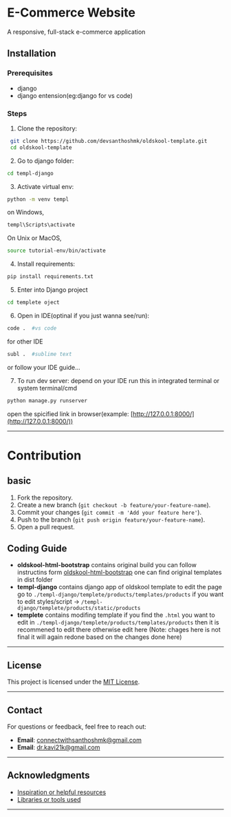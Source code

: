 # E-Commerce Website

A responsive, full-stack e-commerce application

## Installation

### Prerequisites
  - django
  - django entension(eg:django for vs code)

### Steps
  
1. Clone the repository:
  ```bash
   git clone https://github.com/devsanthoshmk/oldskool-template.git
   cd oldskool-template
  ```
2. Go to django folder:
  ```bash
  cd templ-django
  ``` 
3. Activate virtual env:
  ```bash
  python -m venv templ
  ```
  on Windows,
  ```bash
  templ\Scripts\activate
  ```
  On Unix or MacOS,
  ```bash
  source tutorial-env/bin/activate
  ```
4. Install requirements:
  ```bash
  pip install requirements.txt
  ```
5. Enter into Django project
  ```bash
  cd templete oject
  ```
6. Open in IDE(optinal if you just wanna see/run):
  ```bash
  code .  #vs code
  ```
  for other IDE
  ```bash
  subl .  #sublime text
  ```
   or follow your IDE guide...

7. To run dev server:
  depend on your IDE run this in integrated terminal or system terminal/cmd
  ```bash
  python manage.py runserver
  ```
  open the spicified link in browser(example: [http://127.0.0.1:8000/](http://127.0.0.1:8000/)) 

---

# Contribution
## basic
1. Fork the repository.
2. Create a new branch (`git checkout -b feature/your-feature-name`).
3. Commit your changes (`git commit -m 'Add your feature here'`).
4. Push to the branch (`git push origin feature/your-feature-name`).
5. Open a pull request.

## Coding Guide
- **oldskool-html-bootstrap** contains original build you can follow instructins form [oldskool-html-bootstrap](https://github.com/PixelRocket-Shop/oldskool-html-bootstrap)
    one can find original templates in dist folder
- **templ-django** contains django app of oldskool template to edit the page go to `./templ-django/templete/products/templates/products`
    if you want to edit styles/script -> `/templ-django/templete/products/static/products`
- **templete** contains modifing template if you find the `.html` you want to edit in `./templ-django/templete/products/templates/products` then it is recommened to edit there
  otherwise edit here (Note: chages here is not final it will again redone based on the changes done here)
  
---

## License

This project is licensed under the [MIT License](LICENSE).

---

## Contact

For questions or feedback, feel free to reach out:

- **Email**: connectwithsanthoshmk@gmail.com
- **Email**: dr.kavi21k@gmail.com
---

## Acknowledgments

- [Inspiration or helpful resources](https://github.com/PixelRocket-Shop/oldskool-html-bootstrap)
- [Libraries or tools used](https://docs.djangoproject.com/en/5.1)

--- 

